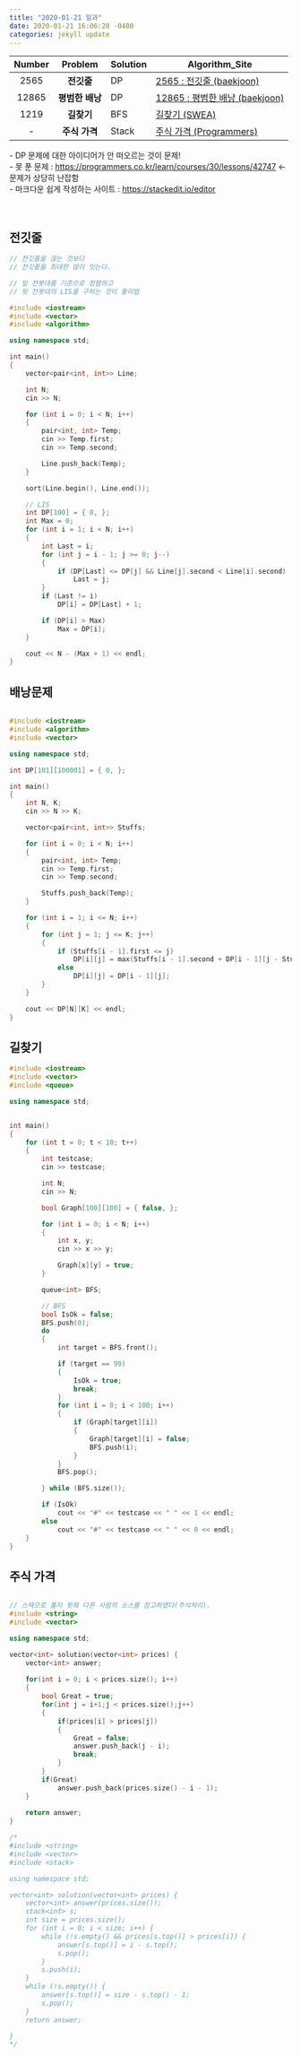 ```yaml
---
title: "2020-01-21 일과"
date: 2020-01-21 16:06:28 -0400
categories: jekyll update
---
```


| **Number** | **Problem** | **Solution** | **Algorithm_Site** |
| :---: | :---: | ------- | ------------------------------------------ |
| 2565 | **전깃줄** | DP | [2565 : 전깃줄 (baekjoon)][전깃줄] |
| 12865 | **평범한 배낭** | DP | [12865 : 평범한 배낭 (baekjoon)][배낭] |
| 1219 | **길찾기** | BFS | [길찾기 (SWEA)][길찾기] |
| \- | **주식 가격** | Stack | [주식 가격 (Programmers)][주식가격] |

\- DP 문제에 대한 아이디어가 안 떠오르는 것이 문제!<br/>
\- 못 푼 문제 : https://programmers.co.kr/learn/courses/30/lessons/42747 <- 문제가 상당히 난잡함<br/>
\- 마크다운 쉽게 작성하는 사이트 : https://stackedit.io/editor <br/>

[전깃줄]: https://www.acmicpc.net/problem/2565
[배낭]: https://www.acmicpc.net/problem/12865
[길찾기]: https://swexpertacademy.com/main/code/problem/problemDetail.do?contestProbId=AV14geLqABQCFAYD
[주식가격]: https://programmers.co.kr/learn/courses/30/lessons/42584

<br/>

## 전깃줄
```C++
// 전깃줄을 끊는 것보다
// 전깃줄을 최대한 많이 잇는다.

// 앞 전봇대를 기준으로 정렬하고
// 뒷 전봇대의 LIS를 구하는 것이 풀이법

#include <iostream>
#include <vector>
#include <algorithm>

using namespace std;

int main()
{
	vector<pair<int, int>> Line;

	int N;
	cin >> N;

	for (int i = 0; i < N; i++)
	{
		pair<int, int> Temp;
		cin >> Temp.first;
		cin >> Temp.second;

		Line.push_back(Temp);
	}

	sort(Line.begin(), Line.end());

	// LIS
	int DP[100] = { 0, };
	int Max = 0;
	for (int i = 1; i < N; i++)
	{
		int Last = i;
		for (int j = i - 1; j >= 0; j--)
		{
			if (DP[Last] <= DP[j] && Line[j].second < Line[i].second)
				Last = j;
		}
		if (Last != i)
			DP[i] = DP[Last] + 1;

		if (DP[i] > Max)
			Max = DP[i];
	}

	cout << N - (Max + 1) << endl;
}

```

## 배낭문제
```C++

#include <iostream>
#include <algorithm>
#include <vector>

using namespace std;

int DP[101][100001] = { 0, };

int main()
{
	int N, K;
	cin >> N >> K;

	vector<pair<int, int>> Stuffs;

	for (int i = 0; i < N; i++)
	{
		pair<int, int> Temp;
		cin >> Temp.first;
		cin >> Temp.second;

		Stuffs.push_back(Temp);
	}

	for (int i = 1; i <= N; i++)
	{
		for (int j = 1; j <= K; j++)
		{
			if (Stuffs[i - 1].first <= j)
				DP[i][j] = max(Stuffs[i - 1].second + DP[i - 1][j - Stuffs[i - 1].first], DP[i - 1][j]);
			else
				DP[i][j] = DP[i - 1][j];
		}
	}

	cout << DP[N][K] << endl;
}
```

## 길찾기
```C++
#include <iostream>
#include <vector>
#include <queue>

using namespace std;


int main()
{
	for (int t = 0; t < 10; t++)
	{
		int testcase;
		cin >> testcase;

		int N;
		cin >> N;

		bool Graph[100][100] = { false, };

		for (int i = 0; i < N; i++)
		{
			int x, y;
			cin >> x >> y;

			Graph[x][y] = true;
		}

		queue<int> BFS;

		// BFS
		bool IsOk = false;
		BFS.push(0);
		do
		{
			int target = BFS.front();

			if (target == 99)
			{
				IsOk = true;
				break;
			}
			for (int i = 0; i < 100; i++)
			{
				if (Graph[target][i])
				{
					Graph[target][i] = false;
					BFS.push(i);
				}
			}
			BFS.pop();

		} while (BFS.size());

		if (IsOk)
			cout << "#" << testcase << " " << 1 << endl;
		else
			cout << "#" << testcase << " " << 0 << endl;
	}
}
```

## 주식 가격
```C++

// 스택으로 풀지 못해 다른 사람의 소스를 참고하였다(주석처리).
#include <string>
#include <vector>

using namespace std;

vector<int> solution(vector<int> prices) {
    vector<int> answer;
    
    for(int i = 0; i < prices.size(); i++)
    {
        bool Great = true;
        for(int j = i+1;j < prices.size();j++)
        {
            if(prices[i] > prices[j])
            {
                Great = false;
                answer.push_back(j - i);
                break;
            }
        }
        if(Great)
            answer.push_back(prices.size() - i - 1);
    }
    
    return answer;
}

/*
#include <string>
#include <vector>
#include <stack>

using namespace std;

vector<int> solution(vector<int> prices) {
	vector<int> answer(prices.size());
	stack<int> s;
	int size = prices.size();
	for (int i = 0; i < size; i++) {
		while (!s.empty() && prices[s.top()] > prices[i]) {
			answer[s.top()] = i - s.top();
			s.pop();
		}
		s.push(i);
	}
	while (!s.empty()) {
		answer[s.top()] = size - s.top() - 1;
		s.pop();
	}
	return answer;

}
*/
```
